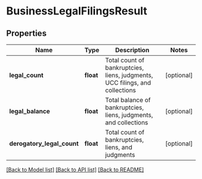 # BusinessLegalFilingsResult

## Properties
Name | Type | Description | Notes
------------ | ------------- | ------------- | -------------
**legal_count** | **float** | Total count of bankruptcies, liens, judgments, UCC filings, and collections | [optional] 
**legal_balance** | **float** | Total balance of bankruptcies, liens, judgments, and collections | [optional] 
**derogatory_legal_count** | **float** | Total count of bankruptcies, liens, and judgments | [optional] 

[[Back to Model list]](../README.md#documentation-for-models) [[Back to API list]](../README.md#documentation-for-api-endpoints) [[Back to README]](../README.md)


